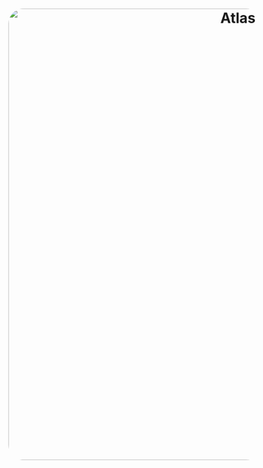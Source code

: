 <h1 align="center">
  <a href="http://atlasos.net"><img src="https://cdn.jsdelivr.net/gh/Atlas-OS/Atlas@main/img/banner-crop.png" alt="Atlas" width="900" style="border-radius: 30px"></a>
</h1>
